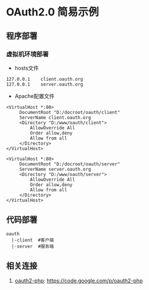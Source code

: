 # OAuth2.0 简易示例

## 程序部署
### 虚拟机环境部署

* hosts文件

```
127.0.0.1    client.oauth.org
127.0.0.1    server.oauth.org
```

* Apache配置文件

```
<VirtualHost *:80>
     DocumentRoot "D:/docroot/oauth/client"
     ServerName client.oauth.org
     <Directory "D:/www/oauth/client">
         AllowOverride All
         Order allow,deny
         Allow from all
     </Directory>
</VirtualHost>

<VirtualHost *:80>
     DocumentRoot "D:/docroot/oauth/server"
     ServerName server.oauth.org
     <Directory "D:/www/oauth/server">
         AllowOverride All
         Order allow,deny
         Allow from all
     </Directory>
</VirtualHost>
```

## 代码部署
```
oauth
  |-client  #客户端
  |-server  #服务端
```


## 相关连接

1. [oauth2-php](https://code.google.com/p/oauth2-php): https://code.google.com/p/oauth2-php

